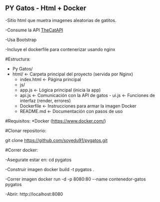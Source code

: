 ## PY Gatos - Html + Docker

-Sitio html que muetra imagenes aleatorias de gatitos.

-Consume la API [TheCatAPI](https://thecatapi.com/)

-Usa Bootstrap

-Incluye el dockerfile para contenerizar usando nginx


#Estructura:
   - Py Gatos/
   - html/                     ← Carpeta principal del proyecto (servida por Nginx)
     -    index.html            ← Página principal
      -  js/
       -    app.js            ← Lógica principal (inicia la app)
        -   api.js            ← Comunicación con la API de gatos
         -  ui.js             ← Funciones de interfaz (render, errores)
     -  Dockerfile                ← Instrucciones para armar la imagen Docker
     - README.md                 ← Documentación con pasos de uso

#Requisitos:
    *Docker (https://www.docker.com/)

#Clonar repositorio:

  git clone https://github.com/soyedu91/pygatos.git
  
 #Correr docker:

  -Asegurate estar en:
    cd pygatos

  -Construir imagen
    docker build -t pygatos .
    
  -Correr imagen
    docker run -d -p 8080:80 --name contenedor-gatos pygatos

  -Abrír:
    http://localhost:8080 


